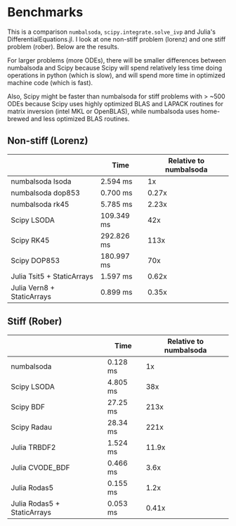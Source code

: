 # Benchmarks

This is a comparison `numbalsoda`, `scipy.integrate.solve_ivp` and Julia's DifferentialEquations.jl. I look at one non-stiff problem (lorenz) and one stiff problem (rober). Below are the results.

For larger problems (more ODEs), there will be smaller differences between numbalsoda and Scipy because Scipy will spend relatively less time doing operations in python (which is slow), and will spend more time in optimized machine code (which is fast).

Also, Scipy might be faster than numbalsoda for stiff problems with > ~500 ODEs because Scipy uses highly optimized BLAS and LAPACK routines for matrix inversion (intel MKL or OpenBLAS), while numbalsoda uses home-brewed and less optimized BLAS routines.

## Non-stiff (Lorenz)

|                            | Time       | Relative to numbalsoda |
| -------------------------- | ---------- | ---------------------- |
| numbalsoda lsoda           | 2.594 ms   | 1x                     |
| numbalsoda dop853          | 0.700 ms   | 0.27x                  |
| numbalsoda rk45            | 5.785 ms   | 2.23x
| Scipy LSODA                | 109.349 ms | 42x                    |
| Scipy RK45                 | 292.826 ms | 113x                   |
| Scipy DOP853               | 180.997 ms | 70x                    |
| Julia Tsit5 + StaticArrays | 1.597 ms   | 0.62x                  |
| Julia Vern8 + StaticArrays | 0.899 ms   | 0.35x                  |

## Stiff (Rober)

|                             | Time     | Relative to numbalsoda |
| --------------------------- | -------- | ---------------------- |
| numbalsoda                  | 0.128 ms | 1x                     |
| Scipy LSODA                 | 4.805 ms | 38x                    |
| Scipy BDF                   | 27.25 ms | 213x                   |
| Scipy Radau                 | 28.34 ms | 221x                   |
| Julia TRBDF2                | 1.524 ms | 11.9x                  |
| Julia CVODE_BDF             | 0.466 ms | 3.6x                   |
| Julia Rodas5                | 0.155 ms | 1.2x                   |
| Julia Rodas5 + StaticArrays | 0.053 ms | 0.41x                  |
